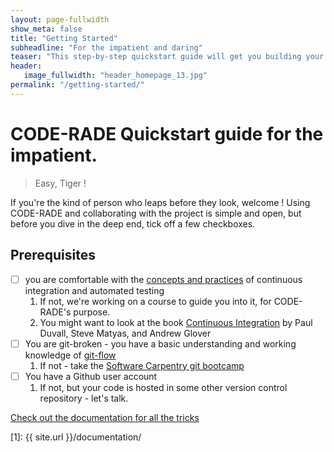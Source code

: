 ```yaml
---
layout: page-fullwidth
show_meta: false
title: "Getting Started"
subheadline: "For the impatient and daring"
teaser: "This step-by-step quickstart guide will get you building your application from a running start"
header:
   image_fullwidth: "header_homepage_13.jpg"
permalink: "/getting-started/"
---
```


# CODE-RADE Quickstart guide for the impatient.

> Easy, Tiger !

If you're the kind of person who leaps before they look, welcome ! Using CODE-RADE and collaborating with the project is simple and open, but before you dive in the deep end, tick off a few checkboxes.

## Prerequisites

  - [ ] you are comfortable with the [concepts and practices](https://www.thoughtworks.com/continuous-integration) of continuous integration and automated testing
    1. If not, we're working on a course to guide you into it, for CODE-RADE's purpose.
    1. You might want to look at the book [Continuous Integration](http://martinfowler.com/books/duvall.html) by Paul Duvall, Steve Matyas, and Andrew Glover
  - [ ] You are git-broken - you have a basic understanding and working knowledge of [git-flow](https://guides.github.com/introduction/flow/)
    1. If not - take the [Software Carpentry git bootcamp](http://swcarpentry.github.io/git-novice/)
  - [ ] You have a <i class="fa fa-github-o"></i> Github user account
    1. If not, but your code is hosted in some other version control repository - let's talk.






<a class="radius button small" href="{{ site.url }}/documentation/">Check out the documentation for all the tricks </a>


 [1]: {{ site.url }}/documentation/
